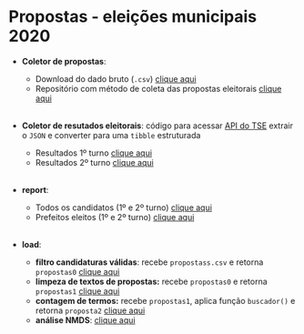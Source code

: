 # Propostas - eleições municipais 2020

* **Coletor de propostas**:
  + Download do dado bruto (`.csv`) [clique aqui](https://drive.google.com/file/d/1EvqYC_yNo0FYg9J0x1jE4nxPH3p579dN/view?usp=sharing)
  + Repositório com método de coleta das propostas eleitorais [clique aqui](https://github.com/Transparencia-Brasil/coletor_propostas)
  
  </br>
  
* **Coletor de resutados eleitorais**: código para acessar [API do TSE](https://resultados.tse.jus.br/) extrair o `JSON` e converter para uma `tibble` estruturada
  + Resultados 1º turno [clique aqui](https://github.com/Transparencia-Brasil/propostas-eleicoes-2020/blob/main/code/resultados.R)
  + Resultados 2º turno [clique aqui](https://github.com/Transparencia-Brasil/propostas-eleicoes-2020/blob/main/code/resultados_2o_turno.R)

  </br>

* **report**: 
  + Todos os candidatos (1º e 2º turno) [clique aqui](https://github.com/Transparencia-Brasil/propostas-eleicoes-2020/blob/main/report/visualizacoes.md)
  + Prefeitos eleitos (1º e 2º turno) [clique aqui](https://github.com/Transparencia-Brasil/propostas-eleicoes-2020/blob/main/report/visualizacoes_prefs_eleitos.md)
  
  </br>
  
* **load**:
  + **filtro candidaturas válidas**: recebe `propostass.csv` e retorna `propostas0` [clique aqui](https://github.com/Transparencia-Brasil/propostas-eleicoes-2020/blob/main/code/propostas0_candidaturas_validas.R)
  + **limpeza de textos de propostas:** recebe `propostas0` e retorna `propostas1` [clique aqui](https://github.com/Transparencia-Brasil/propostas-eleicoes-2020/blob/main/code/propostas1_processa_texto.R) 
  + **contagem de termos:** recebe `propostas1`, aplica função `buscador()` e retorna `proposta2` [clique aqui](https://github.com/Transparencia-Brasil/propostas-eleicoes-2020/blob/main/code/propostas2_aplica_buscador.R)
  + **análise NMDS**: [clique aqui](https://github.com/Transparencia-Brasil/propostas-eleicoes-2020/blob/main/code/nmds.R)
